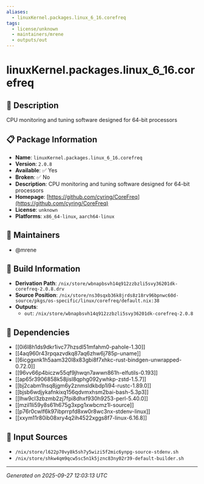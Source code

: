 ```yaml
---
aliases:
  - linuxKernel.packages.linux_6_16.corefreq
tags:
  - license/unknown
  - maintainers/mrene
  - outputs/out
---
```


# linuxKernel.packages.linux_6_16.corefreq

## 📝 Description

CPU monitoring and tuning software designed for 64-bit processors

## 📋 Package Information

- **Name**: `linuxKernel.packages.linux_6_16.corefreq`
- **Version**: `2.0.8`
- **Available**: ✅ Yes
- **Broken**: ✅ No
- **Description**: CPU monitoring and tuning software designed for 64-bit processors
- **Homepage**: [https://github.com/cyring/CoreFreq](https://github.com/cyring/CoreFreq)
- **License**: `unknown`
- **Platforms**: `x86_64-linux`, `aarch64-linux`
## 👥 Maintainers

- @mrene


## 🔧 Build Information

- **Derivation Path**: `/nix/store/wbnapbsvh14q912zzbzli5svy36201dk-corefreq-2.0.8.drv`
- **Source Position**: `/nix/store/ns30sqxb36k8jrds8z18rv96bpnwc60d-source/pkgs/os-specific/linux/corefreq/default.nix:38`
- **Outputs**:
  - `out`:  `/nix/store/wbnapbsvh14q912zzbzli5svy36201dk-corefreq-2.0.8`

## 🔗 Dependencies

- [[0i6l8h1ds9dkr1ivc77hzsdl51mfahm0-pahole-1.30]]
- [[4aq960r43rpqazvdkq87aq6zhw6j785p-uname]]
- [[6icggxnk1h5aam320l8x83gbi8f7xhkc-rust-bindgen-unwrapped-0.72.0]]
- [[96vv66p4biczw55qf9jhwqn7awwn861h-elfutils-0.193]]
- [[ap65r3906858k58jisl8qphg092ywhkp-zstd-1.5.7]]
- [[bj2cabm1hsq8jgm6y2znmsldkbdp1i94-rustc-1.89.0]]
- [[bjsb6wdjykafnkixq156qdvmxhsm2bai-bash-5.3p3]]
- [[lhw9cl3zbzmb2zj7fpi8dhxf930h9253-perl-5.40.0]]
- [[mzil1li59y8s61h675g3xpg1xwbcmz1l-source]]
- [[p76r0cwlf6k97ibprrpfd8xw0r8wc3nx-stdenv-linux]]
- [[xxym11r80ib08xry4q2ih4522xggs8f7-linux-6.16.8]]

## 📁 Input Sources

- `/nix/store/l622p70vy8k5sh7y5wizi5f2mic6ynpg-source-stdenv.sh`
- `/nix/store/shkw4qm9qcw5sc5n1k5jznc83ny02r39-default-builder.sh`

---
*Generated on 2025-09-27 12:03:13 UTC*
